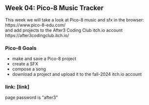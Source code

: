 <h2>Week 04: Pico-8 Music Tracker</h2>
<p>This week we will take a look at Pico-8 music and sfx in the browser: https://www.pico-8-edu.com/ <br> and add projects to the After3 Coding Club itch.io account https://after3codingclub.itch.io/</p>
<h3>Pico-8 Goals</h3>
<ul><li>make and save a Pico-8 project</li><li>create a SFX</li><li>compose a song</li><li>download a project and upload it to the fall-2024 itch.io account</li></ul>
<h3>link: [link]</h3>
<p>page password is "after3"</p>
